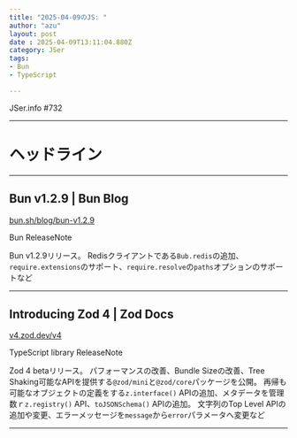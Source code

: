 ```yaml
---
title: "2025-04-09のJS: "
author: "azu"
layout: post
date : 2025-04-09T13:11:04.880Z
category: JSer
tags:
- Bun
- TypeScript

---
```


JSer.info #732

----

<h1 class="site-genre">ヘッドライン</h1>

----

## Bun v1.2.9 | Bun Blog
[bun.sh/blog/bun-v1.2.9](https://bun.sh/blog/bun-v1.2.9 "Bun v1.2.9 | Bun Blog")
<p class="jser-tags jser-tag-icon"><span class="jser-tag">Bun</span> <span class="jser-tag">ReleaseNote</span></p>

Bun v1.2.9リリース。
Redisクライアントである`Bub.redis`の追加、`require.extensions`のサポート、`require.resolve`の`paths`オプションのサポートなど


----

## Introducing Zod 4 | Zod Docs
[v4.zod.dev/v4](https://v4.zod.dev/v4 "Introducing Zod 4 | Zod Docs")
<p class="jser-tags jser-tag-icon"><span class="jser-tag">TypeScript</span> <span class="jser-tag">library</span> <span class="jser-tag">ReleaseNote</span></p>

Zod 4 betaリリース。
パフォーマンスの改善、Bundle Sizeの改善、Tree Shaking可能なAPIを提供する`@zod/mini`と`@zod/core`パッケージを公開。
再帰も可能なオブジェクトの定義をする`z.interface()` APIの追加、メタデータを管理数ｒ`z.registry()` API、`toJSONSchema()` APIの追加。
文字列のTop Level APIの追加や変更、エラーメッセージを`message`から`error`パラメータへ変更など


----
